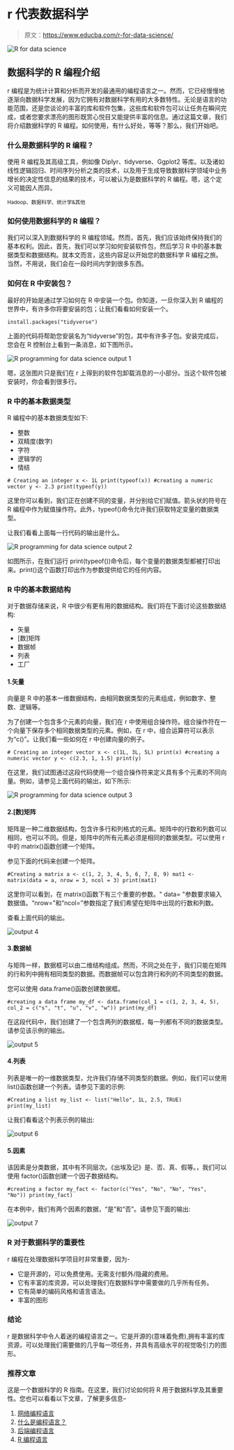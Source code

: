 # r 代表数据科学

> 原文：<https://www.educba.com/r-for-data-science/>

![R for data science](img/0d3c63d36f687c74d1093f8259a23972.png)



## 数据科学的 R 编程介绍

r 编程是为统计计算和分析而开发的最通用的编程语言之一。然而，它已经慢慢地逐渐向数据科学发展，因为它拥有对数据科学有用的大多数特性。无论是语言的功能范围，还是您谈论的丰富的库和软件包集，这些库和软件包可以让任务在瞬间完成，或者您要求漂亮的图形既赏心悦目又能提供丰富的信息。通过这篇文章，我们将介绍数据科学的 R 编程。如何使用，有什么好处，等等？那么，我们开始吧。

### 什么是数据科学的 R 编程？

使用 R 编程及其高级工具，例如像 Diplyr、tidyverse、Ggplot2 等库。以及诸如线性逻辑回归、时间序列分析之类的技术，以及用于生成导致数据科学领域中业务增长的决定性信息的结果的技术，可以被认为是数据科学的 R 编程。嗯，这个定义可能因人而异。

<small>Hadoop、数据科学、统计学&其他</small>

### 如何使用数据科学的 R 编程？

我们可以深入到数据科学的 R 编程领域。然而，首先，我们应该始终保持我们的基本权利。因此，首先，我们可以学习如何安装软件包，然后学习 R 中的基本数据类型和数据结构。就本文而言，这些内容足以开始您的数据科学 R 编程之旅。当然，不用说，我们会在一段时间内学到很多东西。

### 如何在 R 中安装包？

最好的开始是通过学习如何在 R 中安装一个包。你知道，一旦你深入到 R 编程的世界中，有许多你将要安装的包；让我们看看如何安装一个。

`install.packages("tidyverse")`

上面的代码将帮助您安装名为“tidyverse”的包，其中有许多子包。安装完成后，您会在 R 控制台上看到一条消息，如下图所示。

![R programming for data science output 1](img/5d89d46b02713f273e8aa4fbd4254c82.png)



嗯，这张图片只是我们在 r 上得到的软件包卸载消息的一小部分。当这个软件包被安装时，你会看到很多行。

### R 中的基本数据类型

R 编程中的基本数据类型如下:

*   整数
*   双精度(数字)
*   字符
*   逻辑学的
*   情结

`# Creating an integer
x <- 1L
print(typeof(x))
#creating a numeric vector
y <- 2.3
print(typeof(y))`

这里你可以看到，我们正在创建不同的变量，并分别给它们赋值。箭头状的符号在 R 编程中作为赋值操作符。此外，typeof()命令允许我们获取特定变量的数据类型。

让我们看看上面每一行代码的输出是什么。

![R programming for data science output 2](img/ef9ab6eeba0c19ebbe8b18bb12dd2da6.png)



如图所示，在我们运行 print(typeof())命令后，每个变量的数据类型都被打印出来。print()这个函数打印出作为参数提供给它的任何内容。

### R 中的基本数据结构

对于数据存储来说，R 中很少有更有用的数据结构。我们将在下面讨论这些数据结构:

*   矢量
*   [数]矩阵
*   数据帧
*   列表
*   工厂

#### 1.矢量

向量是 R 中的基本一维数据结构，由相同数据类型的元素组成，例如数字、整数、逻辑等。

为了创建一个包含多个元素的向量，我们在 r 中使用组合操作符。组合操作符在一个向量下保存多个相同数据类型的元素。例如，在 r 中，组合运算符可以表示为“c()”。让我们看一些如何在 r 中创建向量的例子。

`# Creating an integer vector
x <- c(1L, 3L, 5L)
print(x)
#creating a numeric vector
y <- c(2.3, 1, 1.5)
print(y)`

在这里，我们试图通过这段代码使用一个组合操作符来定义具有多个元素的不同向量。例如，请参见上面代码的输出，如下所示:

![R programming for data science output 3](img/d369c84c55b947499aab993fffcfd867.png)



#### 2.[数]矩阵

矩阵是一种二维数据结构，包含许多行和列格式的元素。矩阵中的行数和列数可以相同，也可以不同。但是，矩阵中的所有元素必须是相同的数据类型。可以使用 r 中的 matrix()函数创建一个矩阵。

参见下面的代码来创建一个矩阵。

`#Creating a matrix
a <- c(1, 2, 3, 4, 5, 6, 7, 8, 9)
mat1 <- matrix(data = a, nrow = 3, ncol = 3)
print(mat1)`

这里你可以看到，在 matrix()函数下有三个重要的参数。" data= "参数要求输入数据值。“nrow=”和“ncol=”参数指定了我们希望在矩阵中出现的行数和列数。

查看上面代码的输出。

![output 4](img/d70538d479623bc9f51627a4ff060020.png)



#### 3.数据帧

与矩阵一样，数据框可以由二维结构组成。然而，不同之处在于，我们只能在矩阵的行和列中拥有相同类型的数据。而数据帧可以包含跨行和列的不同类型的数据。

您可以使用 data.frame()函数创建数据框。

`#creating a data frame
my_df <- data.frame(col_1 = c(1, 2, 3, 4, 5), col_2 = c("s", "t", "u", "v", "w"))
print(my_df)`

在这段代码中，我们创建了一个包含两列的数据框，每一列都有不同的数据类型。请参见该示例的输出。

![output 5](img/41da740e35d284edf8154770e071c2f6.png)



#### 4.列表

列表是唯一的一维数据类型，允许我们存储不同类型的数据。例如，我们可以使用 list()函数创建一个列表。请参见下面的示例:

`#Creating a list
my_list <- list("Hello", 1L, 2.5, TRUE)
print(my_list)`

让我们看看这个列表示例的输出:

![output 6](img/d8f4c0ac393c1c900230a6a06ddab9f9.png)



#### 5.因素

该因素是分类数据，其中有不同层次。《出埃及记》是、否、真、假等。，我们可以使用 factor()函数创建一个因子数据结构。

`#creating a factor
my_fact <- factor(c("Yes", "No", "No", "Yes", "No"))
print(my_fact)`

在本例中，我们有两个因素的数据，“是”和“否”。请参见下面的输出:

![output 7](img/b74da45b4da543f8b1351d61a831c6c7.png)



### R 对于数据科学的重要性

r 编程在处理数据科学项目时非常重要，因为-

*   它是开源的，可以免费使用。无需支付额外/隐藏的费用。
*   它有丰富的库资源，可以处理我们在数据科学中需要做的几乎所有任务。
*   它有简单的编码风格和语言语法。
*   丰富的图形

### 结论

r 是数据科学中令人着迷的编程语言之一。它是开源的(意味着免费),拥有丰富的库资源，可以处理我们需要做的几乎每一项任务，并具有高级水平的视觉吸引力的图形。

### 推荐文章

这是一个数据科学的 R 指南。在这里，我们讨论如何将 R 用于数据科学及其重要性。您也可以看看以下文章，了解更多信息–

1.  [网络编程语言](https://www.educba.com/web-programming-languages/)
2.  [什么是编程语言？](https://www.educba.com/what-is-a-programming-language/)
3.  [后端编程语言](https://www.educba.com/back-end-programming-languages/)
4.  [R 编程语言](https://www.educba.com/r-programming-language/)





